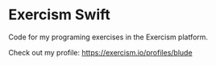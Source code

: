 # Exercism Swift

Code for my programing exercises in the Exercism platform.

Check out my profile: https://exercism.io/profiles/blude
